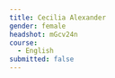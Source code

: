 ```yaml
---
title: Cecilia Alexander
gender: female
headshot: mGcv24n
course:
  - English
submitted: false
---
```

